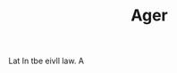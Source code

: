 ---
title: Ager
permalink: "/definitions/ager.html"
body: Lat In tbe eivll law. A
published_at: '2018-07-07'
layout: post
---